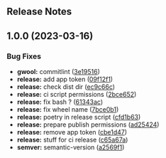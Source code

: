 Release Notes
---

## 1.0.0 (2023-03-16)


### Bug Fixes

* **gwool:** commitlint ([3e19516](https://github.com/banditSC86/glasswool/commit/3e19516c92411ea580227c4f7ec7359b6e38323e))
* **release:** add app token ([09f12f1](https://github.com/banditSC86/glasswool/commit/09f12f126f58b62590bc19df2bb8081c66f2079a))
* **release:** check dist dir ([ec9c66c](https://github.com/banditSC86/glasswool/commit/ec9c66c97a6e25df98510eda8578655baf3e75ca))
* **release:** ci script permissions ([2bce652](https://github.com/banditSC86/glasswool/commit/2bce65215b1906d27d165d7fb4de265b9b6e2e72))
* **release:** fix bash ? ([61343ac](https://github.com/banditSC86/glasswool/commit/61343ace05b3541c2dbf45cdbdb8758cd15ce318))
* **release:** fix wheel name ([7bce0b1](https://github.com/banditSC86/glasswool/commit/7bce0b1c8bb39a23c8e782320fbc58546874f644))
* **release:** poetry in release script ([cfd1b63](https://github.com/banditSC86/glasswool/commit/cfd1b635578cf04129c7b1e7101ed08fbf189fd8))
* **release:** prepare publish permissions ([ad25424](https://github.com/banditSC86/glasswool/commit/ad25424580ac951dce9f14ab4cd8e84214636569))
* **release:** remove app token ([cbe1d47](https://github.com/banditSC86/glasswool/commit/cbe1d4799d68e79e1f1c505ae565e5c8dc96dc23))
* **release:** stuff for ci release ([c65a67a](https://github.com/banditSC86/glasswool/commit/c65a67aa24ee8e3049c2ecb7cec5c9e707b496d1))
* **semver:** semantic-version ([a2569f1](https://github.com/banditSC86/glasswool/commit/a2569f1a2575356fe5833776850a126645a05610))
